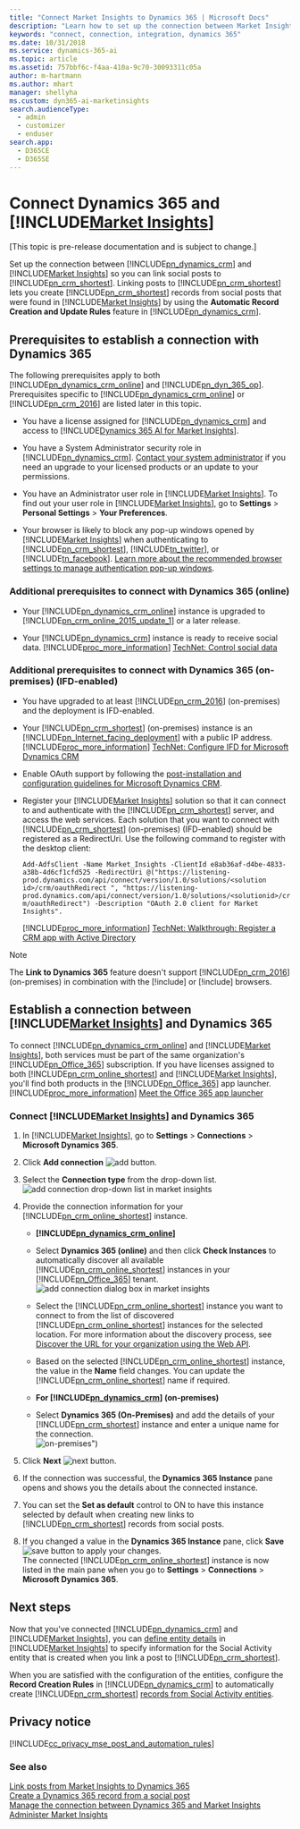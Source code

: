 ```yaml
---
title: "Connect Market Insights to Dynamics 365 | Microsoft Docs"
description: "Learn how to set up the connection between Market Insights and Dynamics 365."
keywords: "connect, connection, integration, dynamics 365"
ms.date: 10/31/2018
ms.service: dynamics-365-ai
ms.topic: article
ms.assetid: 757bbf6c-f4aa-410a-9c70-30093311c05a
author: m-hartmann
ms.author: mhart
manager: shellyha
ms.custom: dyn365-ai-marketinsights
search.audienceType: 
  - admin
  - customizer
  - enduser
search.app: 
  - D365CE
  - D365SE
---
```


# Connect Dynamics 365 and [!INCLUDE[Market Insights](../includes/pn-market-insights-short.md)]

[This topic is pre-release documentation and is subject to change.]

Set up the connection between [!INCLUDE[pn_dynamics_crm](../includes/pn-dynamics-crm.md)] and [!INCLUDE[Market Insights](../includes/pn-market-insights-short.md)] so you can link social posts to [!INCLUDE[pn_crm_shortest](../includes/pn-crm-shortest.md)]. Linking posts to [!INCLUDE[pn_crm_shortest](../includes/pn-crm-shortest.md)] lets you create [!INCLUDE[pn_crm_shortest](../includes/pn-crm-shortest.md)] records from social posts that were found in [!INCLUDE[Market Insights](../includes/pn-market-insights-short.md)] by using the **Automatic Record Creation and Update Rules** feature in [!INCLUDE[pn_dynamics_crm](../includes/pn-dynamics-crm.md)].  
  
## Prerequisites to establish a connection with Dynamics 365 

The following prerequisites apply to both [!INCLUDE[pn_dynamics_crm_online](../includes/pn-dynamics-crm-online.md)] and [!INCLUDE[pn_dyn_365_op](../includes/pn-dyn-365-op.md)]. Prerequisites specific to [!INCLUDE[pn_dynamics_crm_online](../includes/pn-dynamics-crm-online.md)] or [!INCLUDE[pn_crm_2016](../includes/pn-crm-2016.md)] are listed later in this topic.  
  
- You have a license assigned for [!INCLUDE[pn_dynamics_crm](../includes/pn-dynamics-crm.md)] and access to [!INCLUDE[Dynamics 365 AI for Market Insights](../includes/pn-market-insights-long.md)].  
  
- You have a System Administrator security role in [!INCLUDE[pn_dynamics_crm](../includes/pn-dynamics-crm.md)]. [Contact your system administrator](http://go.microsoft.com/fwlink/p/?LinkID=513070) if you need an upgrade to your licensed products or an update to your permissions.
  
- You have an Administrator user role in [!INCLUDE[Market Insights](../includes/pn-market-insights-short.md)]. To find out your user role in [!INCLUDE[Market Insights](../includes/pn-market-insights-short.md)], go to **Settings** > **Personal Settings** > **Your Preferences**.
  
- Your browser is likely to block any pop-up windows opened by [!INCLUDE[Market Insights](../includes/pn-market-insights-short.md)] when authenticating to [!INCLUDE[pn_crm_shortest](../includes/pn-crm-shortest.md)], [!INCLUDE[tn_twitter](../includes/tn-twitter.md)], or [!INCLUDE[tn_facebook](../includes/tn-facebook.md)]. [Learn more about the recommended browser settings to manage authentication pop-up windows](system-browser-settings.md).
  
### Additional prerequisites to connect with Dynamics 365 (online)  
  
- Your [!INCLUDE[pn_dynamics_crm_online](../includes/pn-dynamics-crm-online.md)] instance is upgraded to [!INCLUDE[pn_crm_online_2015_update_1](../includes/pn-crm-online-2015-update-1.md)] or a later release.  
  
- Your [!INCLUDE[pn_dynamics_crm](../includes/pn-dynamics-crm.md)] instance is ready to receive social data. [!INCLUDE[proc_more_information](../includes/proc-more-information.md)] [TechNet: Control social data](http://go.microsoft.com/fwlink/p/?LinkId=723352)  
  
### Additional prerequisites to connect with Dynamics 365 (on-premises) (IFD-enabled)
  
- You have upgraded to at least [!INCLUDE[pn_crm_2016](../includes/pn-crm-2016.md)] (on-premises) and the deployment is IFD-enabled.  
  
- Your [!INCLUDE[pn_crm_shortest](../includes/pn-crm-shortest.md)] (on-premises) instance is an [!INCLUDE[pn_Internet_facing_deployment](../includes/pn-internet-facing-deployment.md)] with a public IP address.   
  [!INCLUDE[proc_more_information](../includes/proc-more-information.md)] [TechNet: Configure IFD for Microsoft Dynamics CRM](http://go.microsoft.com/fwlink/p/?LinkId=723354)  
  
- Enable OAuth support by following the [post-installation and configuration guidelines for Microsoft Dynamics CRM](http://go.microsoft.com/fwlink/p/?LinkID=723355).  
  
- Register your [!INCLUDE[Market Insights](../includes/pn-market-insights-short.md)] solution so that it can connect to and authenticate with the [!INCLUDE[pn_crm_shortest](../includes/pn-crm-shortest.md)] server, and access the web services. Each solution that you want to connect with [!INCLUDE[pn_crm_shortest](../includes/pn-crm-shortest.md)] (on-premises) (IFD-enabled) should be registered as a RedirectUri. Use the following command to register with the desktop client:  
  
  `Add-AdfsClient -Name Market_Insights -ClientId e8ab36af-d4be-4833-a38b-4d6cf1cfd525 -RedirectUri @("https://listening-prod.dynamics.com/api/connect/version/1.0/solutions/<solution id>/crm/oauthRedirect ", "https://listening-prod.dynamics.com/api/connect/version/1.0/solutions/<solutionid>/crm/oauthRedirect") -Description "OAuth 2.0 client for Market Insights".`  
  
  [!INCLUDE[proc_more_information](../includes/proc-more-information.md)] [TechNet: Walkthrough: Register a CRM app with Active Directory](http://go.microsoft.com/fwlink/p/?LinkId=723356)  
> [!NOTE]
> The **Link to Dynamics 365** feature doesn't support [!INCLUDE[pn_crm_2016](../includes/pn-crm-2016.md)] (on-premises) in combination with the [!include[](../includes/pn-internet-explorer.md)] or [!include[](../includes/pn-microsoft-edge.md)] browsers.
  
## Establish a connection between [!INCLUDE[Market Insights](../includes/pn-market-insights-short.md)] and Dynamics 365

To connect [!INCLUDE[pn_dynamics_crm_online](../includes/pn-dynamics-crm-online.md)] and [!INCLUDE[Market Insights](../includes/pn-market-insights-short.md)], both services must be part of the same organization's [!INCLUDE[pn_Office_365](../includes/pn-office-365.md)] subscription. If you have licenses assigned to both [!INCLUDE[pn_crm_online_shortest](../includes/pn-crm-online-shortest.md)] and [!INCLUDE[Market Insights](../includes/pn-market-insights-short.md)], you'll find both products in the [!INCLUDE[pn_Office_365](../includes/pn-office-365.md)] app launcher. [!INCLUDE[proc_more_information](../includes/proc-more-information.md)] [Meet the Office 365 app launcher](http://go.microsoft.com/fwlink/p/?LinkID=401421)  
  
### Connect [!INCLUDE[Market Insights](../includes/pn-market-insights-short.md)] and Dynamics 365
  
1. In [!INCLUDE[Market Insights](../includes/pn-market-insights-short.md)], go to **Settings** > **Connections** > **Microsoft Dynamics 365**.  
  
2. Click **Add connection** ![add button](media/add-icon.png "Add button").  
  
3. Select the **Connection type** from the drop-down list.  
   ![add connection drop-down list in market insights](media/dynamics-365-connection-drop-down-menu.png "Add connection drop-down list in Market Insights")  
  
4. Provide the connection information for your [!INCLUDE[pn_crm_online_shortest](../includes/pn-crm-online-shortest.md)] instance.  
  
   - **[!INCLUDE[pn_dynamics_crm_online](../includes/pn-dynamics-crm-online.md)]**
   - Select **Dynamics 365 (online)** and then click **Check Instances**  to automatically discover all available [!INCLUDE[pn_crm_online_shortest](../includes/pn-crm-online-shortest.md)] instances in your [!INCLUDE[pn_Office_365](../includes/pn-office-365.md)] tenant.  
     ![add connection dialog box in market insights](media/add-connection-details-dialog-box.png "Add connection dialog box in Market Insights")  
  
   - Select the [!INCLUDE[pn_crm_online_shortest](../includes/pn-crm-online-shortest.md)] instance you want to connect to from the list of discovered [!INCLUDE[pn_crm_online_shortest](../includes/pn-crm-online-shortest.md)] instances for the selected location. For more information about the discovery process, see [Discover the URL for your organization using the Web API](https://msdn.microsoft.com/library/mt607485.aspx).  
  
   - Based on the selected [!INCLUDE[pn_crm_online_shortest](../includes/pn-crm-online-shortest.md)] instance, the value in the **Name** field changes. You can update the [!INCLUDE[pn_crm_online_shortest](../includes/pn-crm-online-shortest.md)] name if required.  
    
   - **For [!INCLUDE[pn_dynamics_crm](../includes/pn-dynamics-crm.md)] (on-premises)**
   - Select **Dynamics 365 (On-Premises)** and add the details of your [!INCLUDE[pn_crm_shortest](../includes/pn-crm-shortest.md)] instance and enter a unique name for the connection.  
     ![on-premises](media/add-dynamics-365-connection.png "on-premises")")  
  
5. Click **Next** ![next button](media/next-icon.png "Next button").  
  
6. If the connection was successful, the **Dynamics 365 Instance** pane opens and shows you the details about the connected instance.  
  
7. You can set the **Set as default** control to ON to have this instance selected by default when creating new links to [!INCLUDE[pn_crm_shortest](../includes/pn-crm-shortest.md)] records from social posts.  
  
8. If you changed a value in the **Dynamics 365 Instance** pane, click **Save** ![save button](media/save-icon.png "Save button") to apply your changes.  
   The connected [!INCLUDE[pn_crm_online_shortest](../includes/pn-crm-online-shortest.md)] instance is now listed in the main pane when you go to **Settings** > **Connections** > **Microsoft Dynamics 365**.  
  
## Next steps

Now that you've connected [!INCLUDE[pn_dynamics_crm](../includes/pn-dynamics-crm.md)] and [!INCLUDE[Market Insights](../includes/pn-market-insights-short.md)], you can [define entity details](manage-connection-dynamics-365-record-creation.md) in [!INCLUDE[Market Insights](../includes/pn-market-insights-short.md)] to specify information for the Social Activity entity that is created when you link a post to [!INCLUDE[pn_crm_shortest](../includes/pn-crm-shortest.md)]. 
  
 When you are satisfied with the configuration of the entities, configure the **Record Creation Rules** in [!INCLUDE[pn_dynamics_crm](../includes/pn-dynamics-crm.md)] to automatically create [!INCLUDE[pn_crm_shortest](../includes/pn-crm-shortest.md)] [records from Social Activity entities](create-dynamics-365-record-from-social-post.md).
   
## Privacy notice

[!INCLUDE[cc_privacy_mse_post_and_automation_rules](../includes/cc-privacy-market-insights-post-and-automation-rules.md)]  
  
### See also

[Link posts from Market Insights to Dynamics 365](link-posts-to-dynamics-365.md)   
[Create a Dynamics 365 record from a social post](create-dynamics-365-record-from-social-post.md)   
[Manage the connection between Dynamics 365 and Market Insights](manage-connection-dynamics-365-record-creation.md)   
[Administer Market Insights](settings-administration.md)
